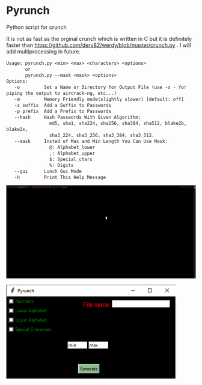 # Pyrunch
Python script for crunch

It is not as fast as the orginal crunch which is written in C but it is definitely faster than https://github.com/derv82/werdy/blob/master/crunch.py .
I will add multiprocessing in future.

    Usage: pyrunch.py <min> <max> <characters> <options>
           or
           pyrunch.py --mask <mask> <options>
    Options:
       -o         Set a Name or Directory for Output File (use -o - for piping the output to aircrack-ng, etc...)
       -m         Memory Friendly mode(slightly slower) [default: off]
       -s suffix  Add a Suffix to Passwords
       -p prefix  Add a Prefix to Passwords
       --hash     Hash Passwords With Given Algorithm:
                    md5, sha1, sha224, sha256, sha384, sha512, blake2b, blake2s,
                    sha3_224, sha3_256, sha3_384, sha3_512.
       --mask     Insted of Max and Min Length You Can Use Mask:
                    @: Alphabet_lower
                    ,: Alphabet_upper
                    $: Special_chars
                    %: Digits
       --gui      Lunch Gui Mode
       -h         Print This Help Message
               
![](gif.gif)

![Alt text](img.png?raw=true "Title")

